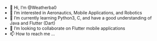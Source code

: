 - 👋 Hi, I’m @Weatherba0
- 👀 I’m interested in Aeronautics, Mobile Applications, and Robotics
- 🌱 I’m currently learning Python3, C, and have a good understanding of Java and Flutter (Dart)
- 💞️ I’m looking to collaborate on Flutter mobile applications
- 📫 How to reach me ...

<!---
Weatherba0/Weatherba0 is a ✨ special ✨ repository because its `README.md` (this file) appears on your GitHub profile.
You can click the Preview link to take a look at your changes.
--->
